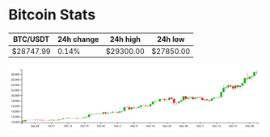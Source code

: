 # Bitcoin Stats

BTC/USDT|24h change|24h high|24h low|
|---|---|---|---|
|$28747.99|0.14%|$29300.00|$27850.00|

<img src="./chart.svg">
